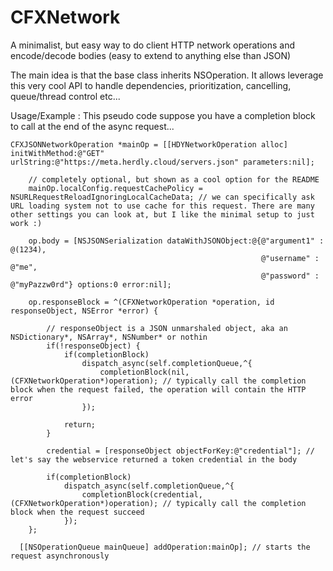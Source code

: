 # CFXNetwork
A minimalist, but easy way to do client HTTP network operations and encode/decode bodies (easy to extend to anything else than JSON)

The main idea is that the base class inherits NSOperation. It allows leverage this very cool API to handle dependencies, prioritization, cancelling, queue/thread control etc...


Usage/Example :
This pseudo code suppose you have a completion block to call at the end of the async request...

```
CFXJSONNetworkOperation *mainOp = [[HDYNetworkOperation alloc] initWithMethod:@"GET" urlString:@"https://meta.herdly.cloud/servers.json" parameters:nil];
    
    // completely optional, but shown as a cool option for the README
    mainOp.localConfig.requestCachePolicy = NSURLRequestReloadIgnoringLocalCacheData; // we can specifically ask URL loading system not to use cache for this request. There are many other settings you can look at, but I like the minimal setup to just work :)
    
    op.body = [NSJSONSerialization dataWithJSONObject:@{@"argument1" : @(1234),
                                                        @"username" : @"me",
                                                        @"password" : @"myPazzw0rd"} options:0 error:nil];

    op.responseBlock = ^(CFXNetworkOperation *operation, id responseObject, NSError *error) {
        
        // responseObject is a JSON unmarshaled object, aka an NSDictionary*, NSArray*, NSNumber* or nothin
        if(!responseObject) {
            if(completionBlock)
                dispatch_async(self.completionQueue,^{
                    completionBlock(nil, (CFXNetworkOperation*)operation); // typically call the completion block when the request failed, the operation will contain the HTTP error
                });
            
            return;
        }
                
        credential = [responseObject objectForKey:@"credential"]; // let's say the webservice returned a token credential in the body     
    
        if(completionBlock)
            dispatch_async(self.completionQueue,^{
                completionBlock(credential, (CFXNetworkOperation*)operation); // typically call the completion block when the request succeed
            });
    };
    
  [[NSOperationQueue mainQueue] addOperation:mainOp]; // starts the request asynchronously
